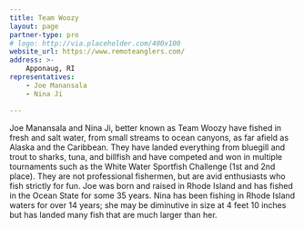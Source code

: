 ```yaml
---
title: Team Woozy
layout: page
partner-type: pro
# logo: http://via.placeholder.com/400x100
website_url: https://www.remoteanglers.com/
address: >-
    Apponaug, RI
representatives:
    - Joe Manansala 
    - Nina Ji

---
```


Joe Manansala and Nina Ji, better known as Team Woozy have fished in fresh and salt water, from small streams to ocean canyons, as far afield as Alaska and the Caribbean. They have landed everything from bluegill and trout to sharks, tuna, and billfish and have competed and won in multiple tournaments such as the White Water Sportfish Challenge (1st and 2nd place). They are not professional fishermen, but are avid enthusiasts who fish strictly for fun. Joe was born and raised in Rhode Island and has fished in the Ocean State for some 35 years. Nina has been fishing in Rhode Island waters for over 14 years; she may be diminutive in size at 4 feet 10 inches but has landed many fish that are much larger than her.